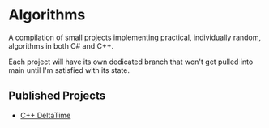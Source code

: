 # Algorithms

A compilation of small projects implementing practical, individually random, algorithms in both C# and C++.

Each project will have its own dedicated branch that won't get pulled into main until I'm satisfied with its state.

## Published Projects

- [C++ DeltaTime](DeltaTime/C++/docs/html/index.html)
